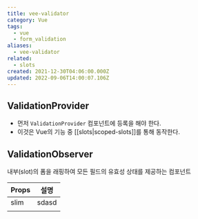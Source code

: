 ```yaml
---
title: vee-validator
category: Vue
tags:
  - vue
  - form_validation
aliases:
  - vee-validator
related:
  - slots
created: 2021-12-30T04:06:00.000Z
updated: 2022-09-06T14:00:07.106Z
---
```


## ValidationProvider

- 먼저 `ValidationProvider` 컴포넌트에 등록을 해야 한다.
- 이것은 Vue의 기능 중 [[slots|scoped-slots]]를 통해 동작한다.

## ValidationObserver

내부(slot)의 폼을 래핑하여 모든 필드의 유효성 상태를 제공하는 컴포넌트

| Props | 설명  |
| ----- | ----- |
| slim  | sdasd |
|       |       |
